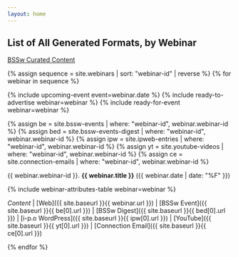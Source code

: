 ```yaml
---
layout: home
---
```

## List of All Generated Formats, by Webinar

[BSSw Curated Content](hpcbp-webinars-cc.md)

{% assign sequence = site.webinars | sort: "webinar-id" | reverse %}
{% for webinar in sequence %}

{% include upcoming-event event=webinar.date %}
{% include ready-to-advertise webinar=webinar %}
{% include ready-for-event webinar=webinar %}

{% assign be = site.bssw-events | where: "webinar-id", webinar.webinar-id %}
{% assign bed = site.bssw-events-digest | where: "webinar-id", webinar.webinar-id %}
{% assign ipw = site.ipweb-entries | where: "webinar-id", webinar.webinar-id %}
{% assign yt = site.youtube-videos | where: "webinar-id", webinar.webinar-id %}
{% assign ce = site.connection-emails | where: "webinar-id", webinar.webinar-id %}

{{ webinar.webinar-id }}\. **{{ webinar.title }}** ({{ webinar.date | date: "%F" }})

{% include webinar-attributes-table webinar=webinar %}

*Content* | [Web]({{ site.baseurl }}{{ webinar.url }}) | [BSSw Event]({{ site.baseurl }}{{ be[0].url }}) | [BSSw Digest]({{ site.baseurl }}{{ bed[0].url }}) | [i-p.o WordPress]({{ site.baseurl }}{{ ipw[0].url }})
 | [YouTube]({{ site.baseurl }}{{ yt[0].url }}) | [Connection Email]({{ site.baseurl }}{{ ce[0].url }})

{% endfor %}
